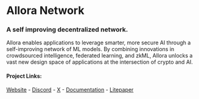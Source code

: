 # Allora Network

### A self improving decentralized network.

Allora enables applications to leverage smarter, more secure AI through a self-improving network of ML models. By combining innovations in crowdsourced intelligence, federated learning, and zkML, Allora unlocks a vast new design space of applications at the intersection of crypto and AI.

#### Project Links: 

[Website](https://www.allora.network/) - [Discord](https://discord.gg/allora) - [X](https://twitter.com/AlloraNetwork) - [Documentation](https://docs.allora.network/docs/welcome-to-the-allora-docs) - [Litepaper](https://x.com/AlloraNetwork/status/1762909716135444883/photo/1)
